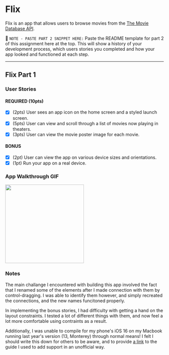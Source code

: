 # Flix

Flix is an app that allows users to browse movies from the [The Movie Database API](http://docs.themoviedb.apiary.io/#).

📝 `NOTE - PASTE PART 2 SNIPPET HERE:` Paste the README template for part 2 of this assignment here at the top. This will show a history of your development process, which users stories you completed and how your app looked and functioned at each step.

---

## Flix Part 1

### User Stories

#### REQUIRED (10pts)
- [x] (2pts) User sees an app icon on the home screen and a styled launch screen.
- [x] (5pts) User can view and scroll through a list of movies now playing in theaters.
- [x] (3pts) User can view the movie poster image for each movie.

#### BONUS
- [x] (2pt) User can view the app on various device sizes and orientations.
- [x] (1pt) Run your app on a real device.

### App Walkthrough GIF
<img src="http://i.imgur.com/NSDNIsxh.gif" width=250><br>

### Notes
The main challange I encountered with building this app involved the fact that I renamed some of the elements after I made connection with them by control-dragging. I was able to identify them however, and simply recreated the connections, and the new names funcitoned properly.

In implementing the bonus stories, I had difficulty with getting a hand on the layout constraints. I tested a lot of different things with them, and now feel a lot more comfortable using contraints as a result.

Additionally, I was unable to compile for my phone's iOS 16 on my Macbook running last year's version (13, Monterey) through normal means! I felt I should write this down for others to be aware, and to provide [a link](https://dilumdesilva.medium.com/so-xcode-doesnt-support-your-iphone-s-os-version-here-s-how-to-fix-it-c2db7fd58468) to the guide I used to add support in an unofficial way.
